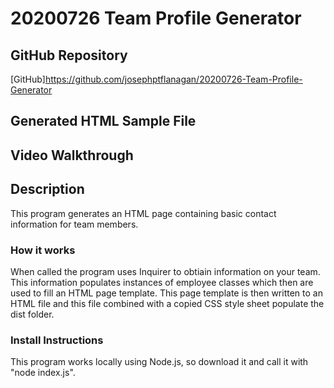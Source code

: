 # 20200726 Team Profile Generator

## GitHub Repository
[GitHub]https://github.com/josephptflanagan/20200726-Team-Profile-Generator

## Generated HTML Sample File

## Video Walkthrough

## Description
This program generates an HTML page containing basic contact information for team members.

### How it works
When called the program uses Inquirer to obtiain information on your team. This information populates instances of employee classes which then are used to fill an HTML page template. This page template is then written to an HTML file and this file combined with a copied CSS style sheet populate the dist folder. 

### Install Instructions
This program works locally using Node.js, so download it and call it with "node index.js".

